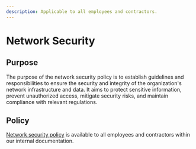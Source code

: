 ```yaml
---
description: Applicable to all employees and contractors.
---
```


# Network Security

## Purpose

The purpose of the network security policy is to establish guidelines and responsibilities to ensure the security and integrity of the organization's network infrastructure and data. It aims to protect sensitive information, prevent unauthorized access, mitigate security risks, and maintain compliance with relevant regulations.

## Policy

[Network security policy](https://docs.google.com/document/d/1kugIZ5\_v1wqJuREiA6SZhrtlDCp0lIMDL9-AWk5HzU0/edit?usp=drive\_link) is available to all employees and contractors within our internal documentation.



